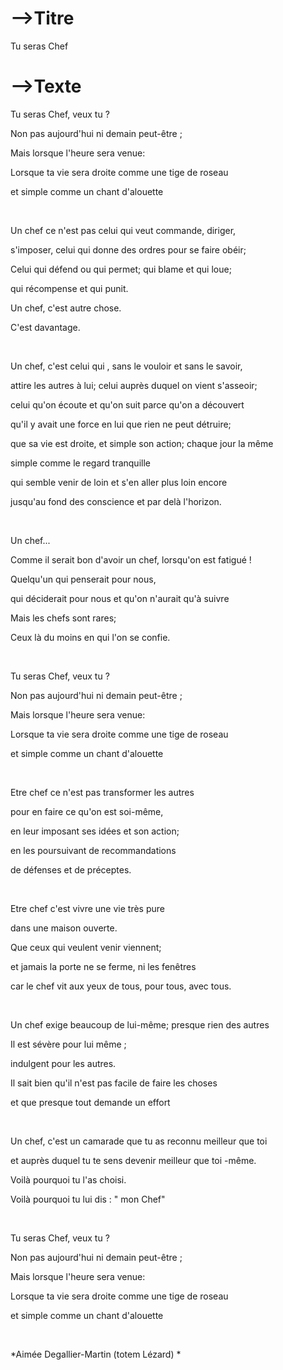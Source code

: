 # -->Titre

Tu seras Chef



# -->Texte



Tu seras Chef, veux tu ? 

Non pas aujourd'hui ni demain peut-être ; 

Mais lorsque l'heure sera venue: 

Lorsque ta vie sera droite comme une tige de roseau

et simple comme un chant d'alouette

<br>

Un chef ce n'est pas celui qui veut commande, diriger,

s'imposer, celui qui donne des ordres pour se faire obéir;

Celui qui défend ou qui permet; qui blame et qui loue;

qui récompense et qui punit.

Un chef, c'est autre chose.

C'est davantage.

<br>

Un chef, c'est celui qui , sans le vouloir et sans le savoir,

attire les autres à lui; celui auprès duquel on vient s'asseoir;

celui qu'on écoute et qu'on suit parce qu'on a découvert

qu'il y avait une force en lui que rien ne peut détruire;

que sa vie est droite, et simple son action; chaque jour la même

simple comme le regard tranquille

qui semble venir de loin et s'en aller plus loin encore

jusqu'au fond des conscience et par delà l'horizon.

<br>

Un chef...

Comme il serait bon d'avoir un chef, lorsqu'on est fatigué !

Quelqu'un qui penserait pour nous,

qui déciderait pour nous et qu'on n'aurait qu'à suivre

Mais les chefs sont rares;

Ceux là du moins en qui l'on se confie.

<br>

Tu seras Chef, veux tu ? 

Non pas aujourd'hui ni demain peut-être ; 

Mais lorsque l'heure sera venue: 

Lorsque ta vie sera droite comme une tige de roseau

et simple comme un chant d'alouette

<br>

Etre chef ce n'est pas transformer les autres

pour en faire ce qu'on est soi-même,

en leur imposant ses idées et son action;

en les poursuivant de recommandations

de défenses et de préceptes.

<br>

Etre chef c'est vivre une vie très pure

dans une maison ouverte.

Que ceux qui veulent venir viennent;

et jamais la porte ne se ferme, ni les fenêtres

car le chef vit aux yeux de tous, pour tous, avec tous.

<br>

Un chef exige beaucoup de lui-même; presque rien des autres

Il est sévère pour lui même ;

indulgent pour les autres.

Il sait bien qu'il n'est pas facile de faire les choses

et que presque tout demande un effort

<br>

Un chef, c'est un camarade que tu as reconnu meilleur que toi

et auprès duquel tu te sens devenir meilleur que toi -même.

Voilà pourquoi tu l'as choisi.

Voilà pourquoi tu lui dis : " mon Chef"

<br>

Tu seras Chef, veux tu ? 

Non pas aujourd'hui ni demain peut-être ; 

Mais lorsque l'heure sera venue: 

Lorsque ta vie sera droite comme une tige de roseau

et simple comme un chant d'alouette

<br>

*Aimée Degallier-Martin (totem Lézard) *



